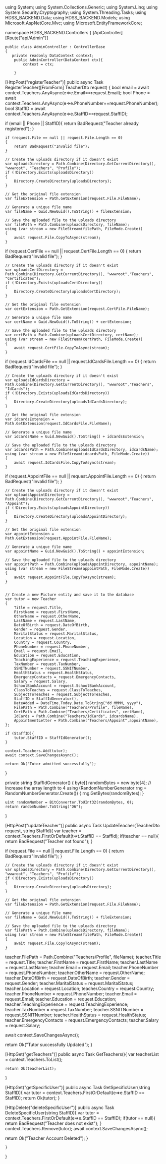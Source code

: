 using System;
using System.Collections.Generic;
using System.Linq;
using System.Security.Cryptography;
using System.Threading.Tasks;
using HDSS_BACKEND.Data;
using HDSS_BACKEND.Models;
using Microsoft.AspNetCore.Mvc;
using Microsoft.EntityFrameworkCore;

namespace HDSS_BACKEND.Controllers
{
    [ApiController]
    [Route("api/Admin")]

    public class AdminController : ControllerBase
    {
       private readonly DataContext context;
        public AdminController(DataContext ctx){
            context = ctx;

        }          

[HttpPost("registerTeacher")]
public async Task<IActionResult> RegisterTeacher([FromForm] TeacherDto request)
{
   bool email = await context.Teachers.AnyAsync(e=>e.Email==request.Email);
   bool Phone = await context.Teachers.AnyAsync(e=>e.PhoneNumber==request.PhoneNumber);
   bool StaffID = await context.Teachers.AnyAsync(e=>e.StaffID==request.StaffID);

   if (email || Phone || StaffID){
    return BadRequest("Teacher already registered");
   }
   
    if (request.File == null || request.File.Length == 0)
    {
        return BadRequest("Invalid file");
    }

    // Create the uploads directory if it doesn't exist
    var uploadsDirectory = Path.Combine(Directory.GetCurrentDirectory(), "wwwroot", "Teachers", "Profile");
    if (!Directory.Exists(uploadsDirectory))
    {
        Directory.CreateDirectory(uploadsDirectory);
    }

    // Get the original file extension
    var fileExtension = Path.GetExtension(request.File.FileName);

    // Generate a unique file name
    var fileName = Guid.NewGuid().ToString() + fileExtension;

    // Save the uploaded file to the uploads directory
    var filePath = Path.Combine(uploadsDirectory, fileName);
    using (var stream = new FileStream(filePath, FileMode.Create))
    {
        await request.File.CopyToAsync(stream);
    }





if (request.CertFile == null || request.CertFile.Length == 0)
    {
        return BadRequest("Invalid file");
    }

    // Create the uploads directory if it doesn't exist
    var uploadsCertDirectory = Path.Combine(Directory.GetCurrentDirectory(), "wwwroot","Teachers", "Certificates");
    if (!Directory.Exists(uploadsCertDirectory))
    {
        Directory.CreateDirectory(uploadsCertDirectory);
    }

    // Get the original file extension
    var certExtension = Path.GetExtension(request.CertFile.FileName);

    // Generate a unique file name
    var certName = Guid.NewGuid().ToString() + certExtension;

    // Save the uploaded file to the uploads directory
    var certPath = Path.Combine(uploadsCertDirectory, certName);
    using (var stream = new FileStream(certPath, FileMode.Create))
    {
        await request.CertFile.CopyToAsync(stream);
    }



if (request.IdCardsFile == null || request.IdCardsFile.Length == 0)
    {
        return BadRequest("Invalid file");
    }

    // Create the uploads directory if it doesn't exist
    var uploadsIdCardsDirectory = Path.Combine(Directory.GetCurrentDirectory(), "wwwroot","Teachers", "IdCards");
    if (!Directory.Exists(uploadsIdCardsDirectory))
    {
        Directory.CreateDirectory(uploadsIdCardsDirectory);
    }

    // Get the original file extension
    var idcardsExtension = Path.GetExtension(request.IdCardsFile.FileName);

    // Generate a unique file name
    var idcardsName = Guid.NewGuid().ToString() + idcardsExtension;

    // Save the uploaded file to the uploads directory
    var idcardsPath = Path.Combine(uploadsIdCardsDirectory, idcardsName);
    using (var stream = new FileStream(idcardsPath, FileMode.Create))
    {
        await request.IdCardsFile.CopyToAsync(stream);
    }




if (request.AppointFile == null || request.AppointFile.Length == 0)
    {
        return BadRequest("Invalid file");
    }

    // Create the uploads directory if it doesn't exist
    var uploadsAppointDirectory = Path.Combine(Directory.GetCurrentDirectory(), "wwwroot","Teachers", "Appoint");
    if (!Directory.Exists(uploadsAppointDirectory))
    {
        Directory.CreateDirectory(uploadsAppointDirectory);
    }

    // Get the original file extension
    var appointExtension = Path.GetExtension(request.AppointFile.FileName);

    // Generate a unique file name
    var appointName = Guid.NewGuid().ToString() + appointExtension;

    // Save the uploaded file to the uploads directory
    var appointPath = Path.Combine(uploadsAppointDirectory, appointName);
    using (var stream = new FileStream(appointPath, FileMode.Create))
    {
        await request.AppointFile.CopyToAsync(stream);
    }
    

    // Create a new Picture entity and save it to the database
    var tutor = new Teacher
    {
        Title = request.Title,
        FirstName = request.FirstName,
        OtherName = request.OtherName,
        LastName = request.LastName,
        DateOfBirth = request.DateOfBirth,
        Gender = request.Gender,
        MaritalStatus = request.MaritalStatus,
        Location = request.Location,
        Country = request.Country,
        PhoneNumber = request.PhoneNumber,
        Email = request.Email,
        Education = request.Education,   
        TeachingExperience = request.TeachingExperience,
        TaxNumber = request.TaxNumber,
        SSNITNumber = request.SSNITNumber,
        HealthStatus = request.HealthStatus,
        EmergencyContacts = request.EmergencyContacts,
        Salary = request.Salary,
        SchoolBankAccount = request.SchoolBankAccount,
        ClassToTeaches = request.ClassToTeaches,
        SubjectToTeaches = request.SubjectToTeaches,
        StaffID = StaffIdGenerator(),
        DateAdded = DateTime.Today.Date.ToString("dd MMMM, yyyy"),
        FilePath = Path.Combine("Teachers/Profile", fileName),
        CertPath = Path.Combine("Teachers/Certificates", certName),
        IdCards = Path.Combine("Teachers/IdCards", idcardsName),
        AppointmentLetter = Path.Combine("Teachers/Appoint",appointName),
    };
    
    if (StaffID){
        tutor.StaffID = StaffIdGenerator();
    }

    context.Teachers.Add(tutor);
    await context.SaveChangesAsync();

    return Ok("Tutor admitted successfully");
}

private string StaffIdGenerator()
{
    byte[] randomBytes = new byte[4]; // Increase the array length to 4
    using (RandomNumberGenerator rng = RandomNumberGenerator.Create())
    {
        rng.GetBytes(randomBytes);
    }

    uint randomNumber = BitConverter.ToUInt32(randomBytes, 0);
    return randomNumber.ToString("D6");
}

[HttpPost("updateTeacher")]
public async Task<IActionResult> UpdateTeacher(TeacherDto request, string StaffId){
var teacher =  context.Teachers.FirstOrDefault(t=>t.StaffID == StaffId);
if(teacher == null){
    return BadRequest("Teacher not found");
}

 if (request.File == null || request.File.Length == 0)
    {
        return BadRequest("Invalid file");
    }

    // Create the uploads directory if it doesn't exist
    var uploadsDirectory = Path.Combine(Directory.GetCurrentDirectory(), "wwwroot", "Teachers", "Profile");
    if (!Directory.Exists(uploadsDirectory))
    {
        Directory.CreateDirectory(uploadsDirectory);
    }

    // Get the original file extension
    var fileExtension = Path.GetExtension(request.File.FileName);

    // Generate a unique file name
    var fileName = Guid.NewGuid().ToString() + fileExtension;

    // Save the uploaded file to the uploads directory
    var filePath = Path.Combine(uploadsDirectory, fileName);
    using (var stream = new FileStream(filePath, FileMode.Create))
    {
        await request.File.CopyToAsync(stream);
    }

teacher.FilePath = Path.Combine("Teachers/Profile", fileName);
teacher.Title = request.Title;
teacher.FirstName = request.FirstName;
teacher.LastName = request.LastName;
teacher.Email = request.Email;
teacher.PhoneNumber = request.PhoneNumber;
teacher.OtherName = request.OtherName;
teacher.DateOfBirth = request.DateOfBirth;
teacher.Gender = request.Gender;
teacher.MaritalStatus = request.MaritalStatus;
teacher.Location = request.Location;
teacher.Country = request.Country;
teacher.PhoneNumber = request.PhoneNumber;
teacher.Email = request.Email;
teacher.Education = request.Education;
teacher.TeachingExperience = request.TeachingExperience;
teacher.TaxNumber = request.TaxNumber;
teacher.SSNITNumber = request.SSNITNumber; 
teacher.HealthStatus = request.HealthStatus;
teacher.EmergencyContacts = request.EmergencyContacts;
teacher.Salary = request.Salary;


await context.SaveChangesAsync();


return Ok("Tutor successfully Updated");
}

[HttpGet("getTeachers")]
public async Task<IActionResult> GetTeachers(){
    var teacherList = context.Teachers.ToList();
    
    return Ok(teacherList);
}

[HttpGet("getSpecificUser")]
public async Task<IActionResult> GetSpecificUser(string StaffID){
var tutor = context.Teachers.FirstOrDefault(e=>e.StaffID == StaffID);
return Ok(tutor);
}


[HttpDelete("deleteSpecificUser")]
public async Task<IActionResult> DeleteSpecificUser(string StaffID){
var tutor =  context.Teachers.FirstOrDefault(e=>e.StaffID == StaffID);
if(tutor == null){
    return BadRequest("Teacher does not exist");
}
context.Teachers.Remove(tutor);
await context.SaveChangesAsync();

return Ok("Teacher Account Deleted");
}





    }
}